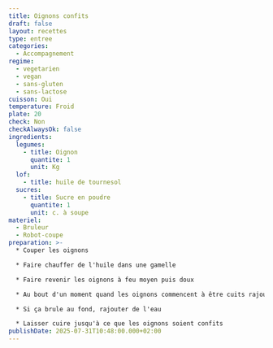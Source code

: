 ```yaml
---
title: Oignons confits
draft: false
layout: recettes
type: entree
categories:
  - Accompagnement
regime:
  - vegetarien
  - vegan
  - sans-gluten
  - sans-lactose
cuisson: Oui
temperature: Froid
plate: 20
check: Non
checkAlwaysOk: false
ingredients:
  legumes:
    - title: Oignon
      quantite: 1
      unit: Kg
  lof:
    - title: huile de tournesol
  sucres:
    - title: Sucre en poudre
      quantite: 1
      unit: c. à soupe
materiel:
  - Bruleur
  - Robot-coupe
preparation: >-
  * Couper les oignons

  * Faire chauffer de l'huile dans une gamelle

  * Faire revenir les oignons à feu moyen puis doux

  * Au bout d'un moment quand les oignons commencent à être cuits rajouter le sucre

  * Si ça brule au fond, rajouter de l'eau

  * Laisser cuire jusqu'à ce que les oignons soient confits
publishDate: 2025-07-31T10:48:00.000+02:00
---
```

